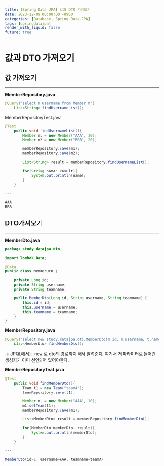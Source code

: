 ```yaml
---
title: [Spring Data JPA] 갑과 DTO 가져오기
date: 2023-12-09 00:00:00 +0900
categories: [Database, Spring-Data-JPA]
tags: [springdatajpa]
render_with_liquid: false
future: true
---
```


# 값과 DTO 가져오기

## 값 가져오기

---

**MemberRepository.java**

```java
@Query("select m.username from Member m")
    List<String> findUsernameList();
```

MemberRepositoryTest.java

```java
@Test
    public void findUsernameList(){
        Member m1 = new Member("AAA", 10);
        Member m2 = new Member("BBB", 20);

        memberRepository.save(m1);
        memberRepository.save(m2);

        List<String> result = memberRepository.findUsernameList();

        for(String name: result){
            System.out.println(name);
        }
    }

---

AAA
BBB
```

## DTO가져오기

---

**MemberDto.java**

```java
package study.datajpa.dto;

import lombok.Data;

@Data
public class MemberDto {

    private Long id;
    private String username;
    private String teamname;

    public MemberDto(Long id, String username, String teamname) {
        this.id = id;
        this.username = username;
        this.teamname = teamname;
    }
}
```

**MemberRepository.java**

```java
@Query("select new study.datajpa.dto.MemberDto(m.id, m.username, t.name) from Member m join m.team t")
    List<MemberDto> findMemberDto();
```

→ JPQL에서는 new 로 dto의 경로까지 해서 알려준다. 여기서 저 파라미터로 들어간 생성자가 이미 선언되어 있어야한다.

**MemberRepositoryTeat.java**

```java
@Test
    public void findMemberDto(){
        Team t1 = new Team("teamA");
        teamRepository.save(t1);

        Member m1 = new Member("AAA", 10);
        m1.setTeam(t1);
        memberRepository.save(m1);

        List<MemberDto> result = memberRepository.findMemberDto();

        for(MemberDto memberDto: result){
            System.out.println(memberDto);
        }
    }

---

MemberDto(id=1, username=AAA, teamname=teamA)
```
